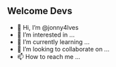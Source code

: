 <di>
  <h2>Welcome Devs</h2>
</div>

- 👋 Hi, I’m @jonny4lves
- 👀 I’m interested in ...
- 🌱 I’m currently learning ...
- 💞️ I’m looking to collaborate on ...
- 📫 How to reach me ...

<!---
jonny4lves/jonny4lves is a ✨ special ✨ repository because its `README.md` (this file) appears on your GitHub profile.
You can click the Preview link to take a look at your changes.
--->
